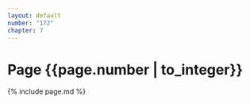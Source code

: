 ```yaml
---
layout: default
number: "172"
chapter: 7
---
```


# Page {{page.number | to_integer}}
{% include page.md %}
